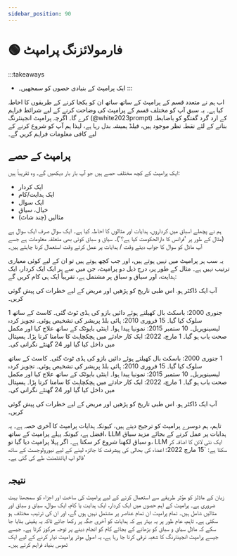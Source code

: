 ```yaml
---
sidebar_position: 90
---
```


# 🟢 فارمولائزنگ پرامپٹ 


:::takeaways
- ایک پرامپٹ کے بنیادی حصوں کو سمجھیں۔
:::


اب ہم نے متعدد قسم کے پرامپٹ کے ساتھ ساتھ ان کو یکجا کرنے کے طریقوں کا احاطہ کیا ہے۔ یہ سبق آپ کو مختلف قسم کے پرامپٹ کی وضاحت کرنے کے لیے شرائط فراہم کرے گا۔ اگرچہ پرامپٹ انجینئرنگ (@white2023prompt) کے ارد گرد گفتگو کو باضابطہ بنانے کے لئے نقطہ نظر موجود ہیں، فیلڈ ہمیشہ بدل رہا ہے، لہذا ہم آپ کو شروع کرنے کے لیے کافی معلومات فراہم کریں گے۔

## پرامپٹ کے حصے

ایک پرامپٹ کے کچھ مختلف حصے ہیں جو آپ بار بار دیکھیں گے۔ وہ تقریباً ہیں:

- ایک کردار
- ایک ہدایت/کام
- ایک سوال
- خیال، سیاق
- مثالیں (چند شاٹ)

ہم نے پچھلے اسباق میں کرداروں، ہدایات اور مثالوں کا احاطہ کیا ہے۔ ایک سوال صرف ایک سوال ہے (مثال کے طور پر 'فرانس کا دارالحکومت کیا ہے؟')۔ سیاق و سباق کوئی بھی متعلقہ معلومات ہے جسے آپ ماڈل کو سوال کا جواب دیتے وقت / ہدایات پر عمل کرتے وقت استعمال کرنا چاہتے ہیں۔

یہ سب ہر پرامپٹ میں نہیں ہوتے ہیں، اور جب کچھ ہوتے ہیں تو ان کے لیے کوئی معیاری ترتیب نہیں ہے۔ مثال کے طور پر، درج ذیل دو پرامپٹ، جن میں سے ہر ایک ایک کردار، ایک ہدایت، اور سیاق و سباق پر مشتمل ہے، تقریباً ایک ہی کام کریں گے:

<AIInput>
آپ ایک ڈاکٹر ہو. اس طبی تاریخ کو پڑھیں اور مریض کے لیے خطرات کی پیش گوئی کریں۔

1 جنوری 2000: باسکٹ بال کھیلتے ہوئے دائیں بازو کی ہڈی ٹوٹ گئی۔ کاسٹ کے ساتھ سلوک کیا گیا۔
15 فروری 2010: ہائی بلڈ پریشر کی تشخیص ہوئی۔ تجویز کردہ لیسینوپریل۔
10 ستمبر 2015: نمونیا پیدا ہوا۔ اینٹی بایوٹک کے ساتھ علاج کیا اور مکمل صحت یاب ہو گیا۔
1 مارچ، 2022: ایک کار حادثے میں ہچکچاہٹ کا سامنا کرنا پڑا۔ ہسپتال میں داخل کیا گیا اور 24 گھنٹے نگرانی کی۔
</AIInput>

<AIInput>
1 جنوری 2000: باسکٹ بال کھیلتے ہوئے دائیں بازو کی ہڈی ٹوٹ گئی۔ کاسٹ کے ساتھ سلوک کیا گیا۔
15 فروری 2010: ہائی بلڈ پریشر کی تشخیص ہوئی۔ تجویز کردہ لیسینوپریل۔
10 ستمبر 2015: نمونیا پیدا ہوا۔ اینٹی بایوٹک کے ساتھ علاج کیا اور مکمل صحت یاب ہو گیا۔
1 مارچ، 2022: ایک کار حادثے میں ہچکچاہٹ کا سامنا کرنا پڑا۔ ہسپتال میں داخل کیا گیا اور 24 گھنٹے نگرانی کی۔

آپ ایک ڈاکٹر ہو. اس طبی تاریخ کو پڑھیں اور مریض کے لیے خطرات کی پیش گوئی کریں۔
</AIInput>

تاہم، ہم دوسرے پرامپٹ کو ترجیح دیتے ہیں، کیونکہ ہدایات پرامپٹ کا آخری حصہ ہے۔ یہ افضل ہے، کیونکہ پہلے پرامپٹ کے ساتھ، LLM ہدایات پر عمل کرنے کے بجائے مزید سیاق و سباق لکھنا شروع کر سکتا ہے۔ اگر پہلا پرامپٹ دیا گیا تو، LLM ایک نئی لائن کا اضافہ کر سکتا ہے: `15 مارچ 2022: اعضاء کی بحالی کی پیشرفت کا جائزہ لینے کے لیے نیورولوجسٹ کے ساتھ فالو اپ اپائنٹمنٹ طے کی گئی ہے۔'

## نتیجہ

زبان کے ماڈلز کو مؤثر طریقے سے استعمال کرنے کے لیے پرامپٹ کی ساخت اور اجزاء کو سمجھنا بہت ضروری ہے۔ پرامپٹ کے اہم حصوں میں ایک کردار، ایک ہدایت یا کام، ایک سوال، سیاق و سباق اور مثالیں شامل ہیں۔ تمام پرامپٹ ان تمام عناصر پر مشتمل نہیں ہوں گے، اور ان کی ترتیب مختلف ہو سکتی ہے۔ تاہم، عام طور پر یہ بہتر ہے کہ ہدایات کو آخری جگہ پر رکھا جائے تاکہ یہ یقینی بنایا جا سکے کہ ماڈل سیاق و سباق کو بڑھانے کے بجائے کام کو انجام دینے پر توجہ مرکوز کرتا ہے۔ جیسے جیسے پرامپٹ انجینئرنگ کا شعبہ ترقی کرتا جا رہا ہے، یہ اصول موثر پرامپٹ تیار کرنے کے لیے ایک ٹھوس بنیاد فراہم کرتے ہیں۔